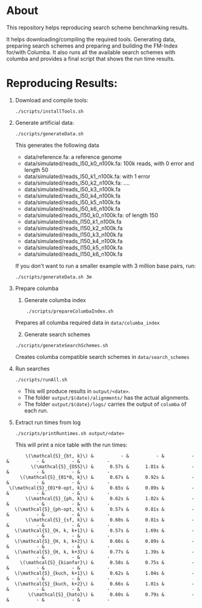 # About
 This repository helps reproducing search scheme benchmarking results.

It helps downloading/compiling the required tools. Generating data, preparing search schemes and preparing and building the FM-Index for/with Columba.
It also runs all the available search schemes with columba and provides a final script that shows the run time results.

# Reproducing Results:

1. Download and compile tools:
    ```
    ./scripts/installTools.sh
    ```

2. Generate artificial data:
    ```
    ./scripts/generateData.sh
    ```

    This generates the following data
    - data/reference.fa: a reference genome
    - data/simulated/reads_l50_k0_n100k.fa: 100k reads, with 0 error and length 50
    - data/simulated/reads_l50_k1_n100k.fa: with 1 error
    - data/simulated/reads_l50_k2_n100k.fa: ....
    - data/simulated/reads_l50_k3_n100k.fa
    - data/simulated/reads_l50_k4_n100k.fa
    - data/simulated/reads_l50_k5_n100k.fa
    - data/simulated/reads_l50_k6_n100k.fa
    - data/simulated/reads_l150_k0_n100k.fa: of length 150
    - data/simulated/reads_l150_k1_n100k.fa
    - data/simulated/reads_l150_k2_n100k.fa
    - data/simulated/reads_l150_k3_n100k.fa
    - data/simulated/reads_l150_k4_n100k.fa
    - data/simulated/reads_l150_k5_n100k.fa
    - data/simulated/reads_l150_k6_n100k.fa

    If you don't want to run a smaller example with 3 million base pairs, run:
    ```
    ./scripts/generateData.sh 3m
    ```

3. Prepare columba
    1. Generate columba index
    ```
        ./scripts/prepareColumbaIndex.sh
    ```
    Prepares all columba required data in `data/columba_index`

    2. Generate search schemes
    ```
    ./scripts/generateSearchSchemes.sh
    ```
    Creates columba compatible search schemes in `data/search_schemes`

4. Run searches
    ```
    ./scripts/runAll.sh
    ```
    - This will produce results in `output/<date>`.
    - The folder `output/$(date)/alignments/` has the actual alignments.
    - The folder `output/$(date}/logs/` carries the output of `columba` of each run.

5. Extract run times from log
    ```
    ./scripts/printRuntimes.sh output/<date>
    ```
    This will print a nice table with the run times:
```
       \(\mathcal{S}_{bt, k}\) &          - &          - &          - &          - &          - &          -
         \(\mathcal{S}_{OSS}\) &      0.57s &      1.01s &          - &          - &          - &          -
     \(\mathcal{S}_{01*0, k}\) &      0.67s &      0.92s &          - &          - &          - &          -
 \(\mathcal{S}_{01*0-opt, k}\) &      0.65s &      0.89s &          - &          - &          - &          -
       \(\mathcal{S}_{ph, k}\) &      0.62s &      1.02s &          - &          - &          - &          -
   \(\mathcal{S}_{ph-opt, k}\) &      0.57s &      0.81s &          - &          - &          - &          -
       \(\mathcal{S}_{sf, k}\) &      0.60s &      0.81s &          - &          - &          - &          -
   \(\mathcal{S}_{H, k, k+1}\) &      0.57s &      1.69s &          - &          - &          - &          -
   \(\mathcal{S}_{H, k, k+2}\) &      0.66s &      0.89s &          - &          - &          - &          -
   \(\mathcal{S}_{H, k, k+3}\) &      0.77s &      1.39s &          - &          - &          - &          -
     \(\mathcal{S}_{kianfar}\) &      0.58s &      0.75s &          - &          - &          - &          -
   \(\mathcal{S}_{kuch, k+1}\) &      0.62s &      1.04s &          - &          - &          - &          -
   \(\mathcal{S}_{kuch, k+2}\) &      0.66s &      1.01s &          - &          - &          - &          -
        \(\mathcal{S}_{hato}\) &      0.60s &      0.79s &          - &          - &          - &          -
```
